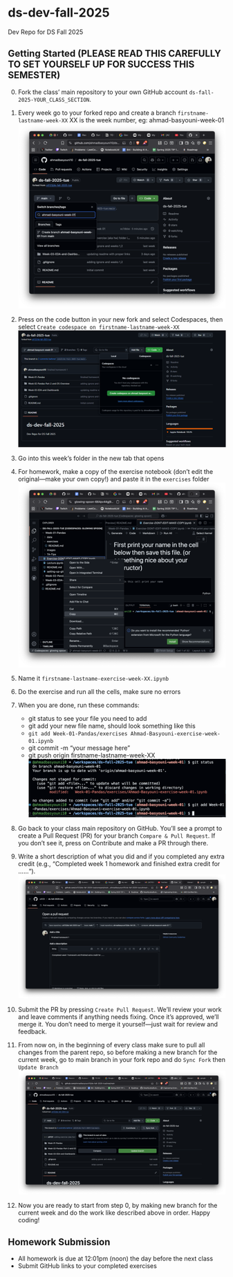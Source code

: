 # ds-dev-fall-2025
Dev Repo for DS Fall 2025

## Getting Started (PLEASE READ THIS CAREFULLY TO SET YOURSELF UP FOR SUCCESS THIS SEMESTER)
0. Fork the class’ main repository to your own GitHub account `ds-fall-2025-YOUR_CLASS_SECTION`.

0. Every week go to your forked repo and create a branch `firstname-lastname-week-XX` XX is the week number, eg: ahmad-basyouni-week-01
![Make Branch](assets/img/makeBranch.png)

0. Press on the code button in your new fork and select Codespaces, then select `Create codespace on firstname-lastname-week-XX`
![Make Codepspace](assets/img/codespace.png)

0. Go into this week’s folder in the new tab that opens

0. For homework, make a copy of the exercise notebook (don’t edit the original—make your own copy!) and paste it in the `exercises` folder
![Copy](assets/img/copyy.png)

0. Name it `firstname-lastname-exercise-week-XX.ipynb`

0. Do the exercise and run all the cells, make sure no errors

0. When you are done, run these commands:
    - git status to see your file you need to add
    - git add your new file name, should look something like this
    - `git add Week-01-Pandas/exercises Ahmad-Basyouni-exercise-week-01.ipynb`
    - git commit -m “your message here”
    - git push origin firstname-lastname-week-XX
![git](assets/img/gitt.png)

0. Go back to your class main repository on GitHub. You’ll see a prompt to create a Pull Request (PR) for your branch `Compare & Pull Request`. If you don’t see it, press on Contribute and make a PR through there.

0. Write a short description of what you did and if you completed any extra credit (e.g., “Completed week 1 homework and finished extra credit for ......“).
![gitdesc](assets/img/gitdesc.png)

0. Submit the PR by pressing `Create Pull Request`. We’ll review your work and leave comments if anything needs fixing. Once it’s approved, we’ll merge it. You don’t need to merge it yourself—just wait for review and feedback.

0. From now on, in the beginning of every class make sure to pull all changes from the parent repo, so before making a new branch for the current week, go to main branch in your fork repo and do `Sync Fork` then `Update Branch`
![sync](assets/img/sync.png)

0. Now you are ready to start from step 0, by making new branch for the current week and do the work like described above in order. Happy coding!

## Homework Submission
- All homework is due at 12:01pm (noon) the day before the next class
- Submit GitHub links to your completed exercises
